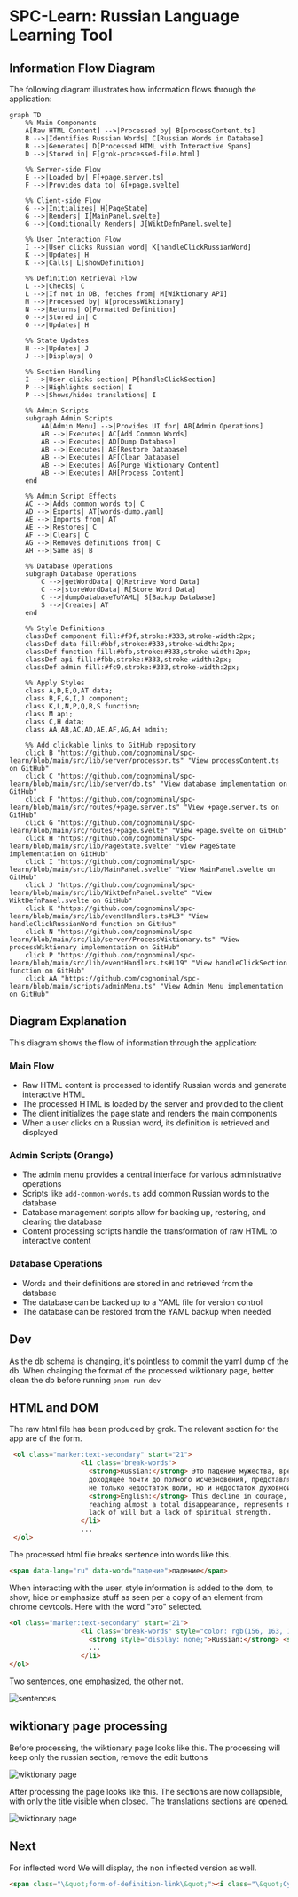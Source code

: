 # SPC-Learn: Russian Language Learning Tool


## Information Flow Diagram

The following diagram illustrates how information flows through the application:

```mermaid
graph TD
    %% Main Components
    A[Raw HTML Content] -->|Processed by| B[processContent.ts]
    B -->|Identifies Russian Words| C[Russian Words in Database]
    B -->|Generates| D[Processed HTML with Interactive Spans]
    D -->|Stored in| E[grok-processed-file.html]

    %% Server-side Flow
    E -->|Loaded by| F[+page.server.ts]
    F -->|Provides data to| G[+page.svelte]

    %% Client-side Flow
    G -->|Initializes| H[PageState]
    G -->|Renders| I[MainPanel.svelte]
    G -->|Conditionally Renders| J[WiktDefnPanel.svelte]

    %% User Interaction Flow
    I -->|User clicks Russian word| K[handleClickRussianWord]
    K -->|Updates| H
    K -->|Calls| L[showDefinition]

    %% Definition Retrieval Flow
    L -->|Checks| C
    L -->|If not in DB, fetches from| M[Wiktionary API]
    M -->|Processed by| N[processWiktionary]
    N -->|Returns| O[Formatted Definition]
    O -->|Stored in| C
    O -->|Updates| H

    %% State Updates
    H -->|Updates| J
    J -->|Displays| O

    %% Section Handling
    I -->|User clicks section| P[handleClickSection]
    P -->|Highlights section| I
    P -->|Shows/hides translations| I

    %% Admin Scripts
    subgraph Admin Scripts
        AA[Admin Menu] -->|Provides UI for| AB[Admin Operations]
        AB -->|Executes| AC[Add Common Words]
        AB -->|Executes| AD[Dump Database]
        AB -->|Executes| AE[Restore Database]
        AB -->|Executes| AF[Clear Database]
        AB -->|Executes| AG[Purge Wiktionary Content]
        AB -->|Executes| AH[Process Content]
    end

    %% Admin Script Effects
    AC -->|Adds common words to| C
    AD -->|Exports| AT[words-dump.yaml]
    AE -->|Imports from| AT
    AE -->|Restores| C
    AF -->|Clears| C
    AG -->|Removes definitions from| C
    AH -->|Same as| B

    %% Database Operations
    subgraph Database Operations
        C -->|getWordData| Q[Retrieve Word Data]
        C -->|storeWordData| R[Store Word Data]
        C -->|dumpDatabaseToYAML| S[Backup Database]
        S -->|Creates| AT
    end

    %% Style Definitions
    classDef component fill:#f9f,stroke:#333,stroke-width:2px;
    classDef data fill:#bbf,stroke:#333,stroke-width:2px;
    classDef function fill:#bfb,stroke:#333,stroke-width:2px;
    classDef api fill:#fbb,stroke:#333,stroke-width:2px;
    classDef admin fill:#fc9,stroke:#333,stroke-width:2px;

    %% Apply Styles
    class A,D,E,O,AT data;
    class B,F,G,I,J component;
    class K,L,N,P,Q,R,S function;
    class M api;
    class C,H data;
    class AA,AB,AC,AD,AE,AF,AG,AH admin;

    %% Add clickable links to GitHub repository
    click B "https://github.com/cognominal/spc-learn/blob/main/src/lib/server/processor.ts" "View processContent.ts on GitHub"
    click C "https://github.com/cognominal/spc-learn/blob/main/src/lib/server/db.ts" "View database implementation on GitHub"
    click F "https://github.com/cognominal/spc-learn/blob/main/src/routes/+page.server.ts" "View +page.server.ts on GitHub"
    click G "https://github.com/cognominal/spc-learn/blob/main/src/routes/+page.svelte" "View +page.svelte on GitHub"
    click H "https://github.com/cognominal/spc-learn/blob/main/src/lib/PageState.svelte" "View PageState implementation on GitHub"
    click I "https://github.com/cognominal/spc-learn/blob/main/src/lib/MainPanel.svelte" "View MainPanel.svelte on GitHub"
    click J "https://github.com/cognominal/spc-learn/blob/main/src/lib/WiktDefnPanel.svelte" "View WiktDefnPanel.svelte on GitHub"
    click K "https://github.com/cognominal/spc-learn/blob/main/src/lib/eventHandlers.ts#L3" "View handleClickRussianWord function on GitHub"
    click N "https://github.com/cognominal/spc-learn/blob/main/src/lib/server/ProcessWiktionary.ts" "View processWiktionary implementation on GitHub"
    click P "https://github.com/cognominal/spc-learn/blob/main/src/lib/eventHandlers.ts#L19" "View handleClickSection function on GitHub"
    click AA "https://github.com/cognominal/spc-learn/blob/main/scripts/adminMenu.ts" "View Admin Menu implementation on GitHub"
```

## Diagram Explanation

This diagram shows the flow of information through the application:

### Main Flow
- Raw HTML content is processed to identify Russian words and generate interactive HTML
- The processed HTML is loaded by the server and provided to the client
- The client initializes the page state and renders the main components
- When a user clicks on a Russian word, its definition is retrieved and displayed

### Admin Scripts (Orange)
- The admin menu provides a central interface for various administrative operations
- Scripts like `add-common-words.ts` add common Russian words to the database
- Database management scripts allow for backing up, restoring, and clearing the database
- Content processing scripts handle the transformation of raw HTML to interactive content

### Database Operations
- Words and their definitions are stored in and retrieved from the database
- The database can be backed up to a YAML file for version control
- The database can be restored from the YAML backup when needed

## Dev

As the db schema is changing, it's pointless to commit the yaml dump of the db.
When chainging the format of the processed wiktionary page, better clean the db
before running `pnpm run dev`

## HTML and DOM

The raw html file has been produced by grok.
The relevant section for the app are of the form.

```html
 <ol class="marker:text-secondary" start="21">
                  <li class="break-words">
                    <strong>Russian:</strong> Это падение мужества, временами
                    доходящее почти до полного исчезновения, представляет собой
                    не только недостаток воли, но и недостаток духовной силы.<br />
                    <strong>English:</strong> This decline in courage, at times
                    reaching almost a total disappearance, represents not only a
                    lack of will but a lack of spiritual strength.
                  </li>
                  ...
 </ol>
```

The processed html file breaks sentence into words like this.

```html
<span data-lang="ru" data-word="падение">падение</span>
```

When interacting with the user, style information is added to the dom, to show,
hide or emphasize stuff as seen per a copy of an element from chrome devtools.
Here with the word "это" selected.

```html
<ol class="marker:text-secondary" start="21">
                  <li class="break-words" style="color: rgb(156, 163, 175); border: 1px solid black;">
                    <strong style="display: none;">Russian:</strong> <span data-lang="ru" data-word="это" data-common="true" style="display: inline; color: rgb(238, 0, 0);">Это</span> <span data-lang="ru" data-word="падение" style="display: inline;">падение</span> <span data-lang="ru" data-word="мужества" style="display: inline;">мужества</span>
                    ...
                  </li>
</ol>
```

Two sentences, one emphasized, the other not.

![sentences](assets/sentences.png)

## wiktionary page processing

Before processing, the wiktionary page looks like this.
The processing will keep only the russian section, remove the edit buttons

![wiktionary page](assets/wikt.png)

After processing the page looks like this. The sections are now collapsible, with only the title visible when closed.
The translations sections are opened.

![wiktionary page](assets/wiktmassaged.png)

## Next

For inflected word We will display, the non inflected version as well.

```html
<span class="\&quot;form-of-definition-link\&quot;"><i class="\&quot;Cyrl" mention\"="" lang="\&quot;ru\&quot;"><a href="\&quot;/wiki/%D0%BF%D1%80%D0%B5%D0%B4%D1%81%D1%82%D0%B0%D0%B2%D0%BB%D1%8F%D1%82%D1%8C#Russian\&quot;" title="\&quot;представлять\&quot;">представля́ть</a></i> <span class="\&quot;mention-gloss-paren" annotation-paren\"="">(</span><span lang="\&quot;ru-Latn\&quot;" class="\&quot;mention-tr" tr="" latn\"="">predstavljátʹ</span><span class="\&quot;mention-gloss-paren" annotation-paren\"="">)</span></span>
```